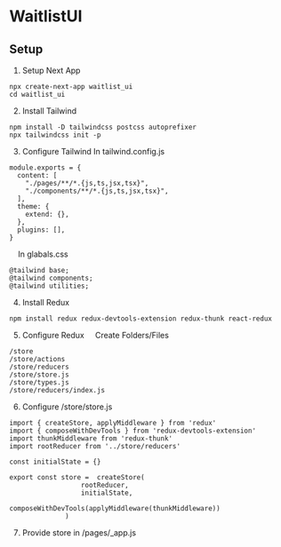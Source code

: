 # WaitlistUI

## Setup
1. Setup Next App
```
npx create-next-app waitlist_ui
cd waitlist_ui
```
2. Install Tailwind
```
npm install -D tailwindcss postcss autoprefixer
npx tailwindcss init -p
```
3. Configure Tailwind
In tailwind.config.js
```
module.exports = {
  content: [
    "./pages/**/*.{js,ts,jsx,tsx}",
    "./components/**/*.{js,ts,jsx,tsx}",
  ],
  theme: {
    extend: {},
  },
  plugins: [],
}
```

&nbsp;&nbsp;&nbsp;&nbsp;In glabals.css
```
@tailwind base;
@tailwind components;
@tailwind utilities;
```
4. Install Redux
```
npm install redux redux-devtools-extension redux-thunk react-redux
```
5. Configure Redux
&nbsp;&nbsp;&nbsp;&nbsp;Create Folders/Files
```
/store
/store/actions
/store/reducers
/store/store.js
/store/types.js
/store/reducers/index.js
```
6. Configure /store/store.js
```
import { createStore, applyMiddleware } from 'redux'
import { composeWithDevTools } from 'redux-devtools-extension'
import thunkMiddleware from 'redux-thunk'
import rootReducer from '../store/reducers'

const initialState = {}

export const store =  createStore(
                  rootReducer, 
                  initialState,
                  composeWithDevTools(applyMiddleware(thunkMiddleware))
              )

```
7. Provide store in /pages/_app.js
